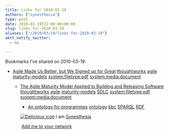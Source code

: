 ```yaml
---
title: Links for 2010-03-19
authors: ["synesthesia"]
type: post
date: 2010-03-19T22:00:00+00:00
slug: links-for-2010-03-19 
aliases: ["/2010/03/19/links-for-2010-03-19"]
aktt_notify_twitter:
  - no

---
```

Bookmarks I&#8217;ve shared on 2010-03-19:

  * [Agile Made Us Better, but We Signed up for Great][1] 
    [thoughtworks][2] [agile][3] [maturity-models][4] [system:filetype:pdf][5] [system:media:document][6] </li> 
    
      * [The Agile Maturity Model Applied to Building and Releasing Software][7] 
        [thoughtworks][2] [agile][3] [maturity-models][4] [SDLC][8] [system:filetype:pdf][5] [system:media:document][6] </li> 
        
          * [An ontology for programmes][9] 
            [ontology][10] [bbc][11] [SPARQL][12] [RDF][13] </li> </ul> 
            
            <p class="deliciouslink">
              <a href="https://del.icio.us/synesthesia" title="See all my bookmarks on del.icio.us"><img src="https://www.synesthesia.co.uk/images/deliciousicon.jpg" alt="Delicious icon" /></a>&nbsp;I am <a href="https://del.icio.us/synesthesia" title="See all my bookmarks on del.icio.us">Synesthesia</a>
            </p>
            
            <p class="deliciouslink">
              <a href="https://del.icio.us/network?add=synesthesia" title="Add me to your del.icio.us network"><img src="https://www.synesthesia.co.uk/images/add.gif" alt="" /></a>&nbsp;<a href="https://del.icio.us/network?add=synesthesia" title="Add me to your del.icio.us network">Add me to your network</a>
            </p>

 [1]: https://www.thoughtworks.com/what-we-say/presentations/AgileMadeUsBetter.pdf
 [2]: https://delicious.com/synesthesia/thoughtworks
 [3]: https://delicious.com/synesthesia/agile
 [4]: https://delicious.com/synesthesia/maturity-models
 [5]: https://delicious.com/synesthesia/system%3Afiletype%3Apdf
 [6]: https://delicious.com/synesthesia/system%3Amedia%3Adocument
 [7]: https://www.thoughtworks.com/pdfs/build-release-white-paper.pdf
 [8]: https://delicious.com/synesthesia/SDLC
 [9]: https://derivadow.com/2008/02/02/an-ontology-for-programmes
 [10]: https://delicious.com/synesthesia/ontology
 [11]: https://delicious.com/synesthesia/bbc
 [12]: https://delicious.com/synesthesia/SPARQL
 [13]: https://delicious.com/synesthesia/RDF